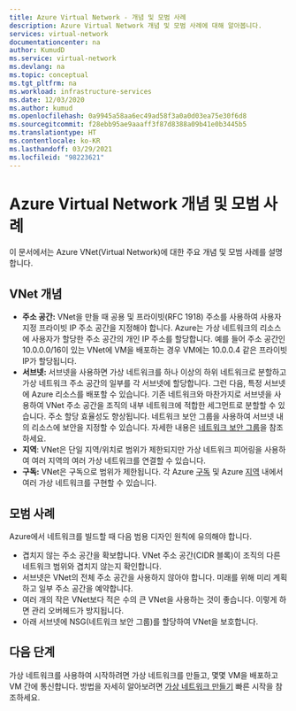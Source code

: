 ```yaml
---
title: Azure Virtual Network - 개념 및 모범 사례
description: Azure Virtual Network 개념 및 모범 사례에 대해 알아봅니다.
services: virtual-network
documentationcenter: na
author: KumudD
ms.service: virtual-network
ms.devlang: na
ms.topic: conceptual
ms.tgt_pltfrm: na
ms.workload: infrastructure-services
ms.date: 12/03/2020
ms.author: kumud
ms.openlocfilehash: 0a9945a58aa6ec49ad58f3a0a0d03ea75e30f6d8
ms.sourcegitcommit: f28ebb95ae9aaaff3f87d8388a09b41e0b3445b5
ms.translationtype: HT
ms.contentlocale: ko-KR
ms.lasthandoff: 03/29/2021
ms.locfileid: "98223621"
---
```

# <a name="azure-virtual-network-concepts-and-best-practices"></a>Azure Virtual Network 개념 및 모범 사례

이 문서에서는 Azure VNet(Virtual Network)에 대한 주요 개념 및 모범 사례를 설명합니다.

## <a name="vnet-concepts"></a>VNet 개념

- **주소 공간:** VNet을 만들 때 공용 및 프라이빗(RFC 1918) 주소를 사용하여 사용자 지정 프라이빗 IP 주소 공간을 지정해야 합니다. Azure는 가상 네트워크의 리소스에 사용자가 할당한 주소 공간의 개인 IP 주소를 할당합니다. 예를 들어 주소 공간인 10.0.0.0/16이 있는 VNet에 VM을 배포하는 경우 VM에는 10.0.0.4 같은 프라이빗 IP가 할당됩니다.
- **서브넷:** 서브넷을 사용하면 가상 네트워크를 하나 이상의 하위 네트워크로 분할하고 가상 네트워크 주소 공간의 일부를 각 서브넷에 할당합니다. 그런 다음, 특정 서브넷에 Azure 리소스를 배포할 수 있습니다. 기존 네트워크와 마찬가지로 서브넷을 사용하여 VNet 주소 공간을 조직의 내부 네트워크에 적합한 세그먼트로 분할할 수 있습니다. 주소 할당 효율성도 향상됩니다. 네트워크 보안 그룹을 사용하여 서브넷 내의 리소스에 보안을 지정할 수 있습니다. 자세한 내용은 [네트워크 보안 그룹](./network-security-groups-overview.md)을 참조하세요.
- **지역**: VNet은 단일 지역/위치로 범위가 제한되지만 가상 네트워크 피어링을 사용하여 여러 지역의 여러 가상 네트워크를 연결할 수 있습니다.
- **구독:** VNet은 구독으로 범위가 제한됩니다. 각 Azure [구독](../azure-glossary-cloud-terminology.md?toc=%2fazure%2fvirtual-network%2ftoc.json#subscription) 및 Azure [지역](../azure-glossary-cloud-terminology.md?toc=%2fazure%2fvirtual-network%2ftoc.json#region) 내에서 여러 가상 네트워크를 구현할 수 있습니다.

## <a name="best-practices"></a>모범 사례

Azure에서 네트워크를 빌드할 때 다음 범용 디자인 원칙에 유의해야 합니다.

- 겹치지 않는 주소 공간을 확보합니다. VNet 주소 공간(CIDR 블록)이 조직의 다른 네트워크 범위와 겹치지 않는지 확인합니다.
- 서브넷은 VNet의 전체 주소 공간을 사용하지 않아야 합니다. 미래를 위해 미리 계획하고 일부 주소 공간을 예약합니다.
- 여러 개의 작은 VNet보다 적은 수의 큰 VNet을 사용하는 것이 좋습니다. 이렇게 하면 관리 오버헤드가 방지됩니다.
- 아래 서브넷에 NSG(네트워크 보안 그룹)를 할당하여 VNet을 보호합니다.

## <a name="next-steps"></a>다음 단계

 가상 네트워크를 사용하여 시작하려면 가상 네트워크를 만들고, 몇몇 VM을 배포하고 VM 간에 통신합니다. 방법을 자세히 알아보려면 [가상 네트워크 만들기](quick-create-portal.md) 빠른 시작을 참조하세요.